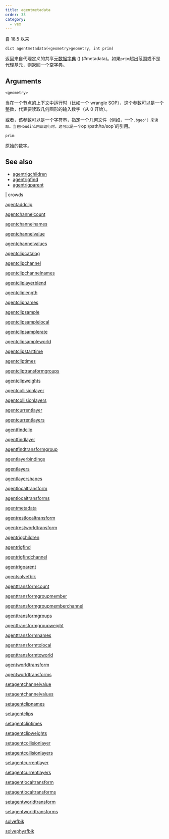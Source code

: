 ```yaml
---
title: agentmetadata
order: 33
category:
  - vex
---
```


自 18.5 以来

`dict agentmetadata(<geometry>geometry, int prim)`

返回来自代理定义的共享[元数据字典](././crowds/agents.html) () (#metadata)。如果`prim`超出范围或不是代理基元，则返回一个空字典。

## Arguments

`<geometry>`

当在一个节点的上下文中运行时（比如一个 wrangle SOP），这个参数可以是一个整数，代表要读取几何图形的输入数字（从 0 开始）。

或者，该参数可以是一个字符串，指定一个几何文件（例如，一个`.bgeo'）来读取。当在Houdini内部运行时，这可以是一个`op:/path/to/sop`的引用。

`prim`

原始的数字。

## See also

- [agentrigchildren](agentrigchildren.html)
- [agentrigfind](agentrigfind.html)
- [agentrigparent](agentrigparent.html)

|
crowds

[agentaddclip](agentaddclip.html)

[agentchannelcount](agentchannelcount.html)

[agentchannelnames](agentchannelnames.html)

[agentchannelvalue](agentchannelvalue.html)

[agentchannelvalues](agentchannelvalues.html)

[agentclipcatalog](agentclipcatalog.html)

[agentclipchannel](agentclipchannel.html)

[agentclipchannelnames](agentclipchannelnames.html)

[agentcliplayerblend](agentcliplayerblend.html)

[agentcliplength](agentcliplength.html)

[agentclipnames](agentclipnames.html)

[agentclipsample](agentclipsample.html)

[agentclipsamplelocal](agentclipsamplelocal.html)

[agentclipsamplerate](agentclipsamplerate.html)

[agentclipsampleworld](agentclipsampleworld.html)

[agentclipstarttime](agentclipstarttime.html)

[agentcliptimes](agentcliptimes.html)

[agentcliptransformgroups](agentcliptransformgroups.html)

[agentclipweights](agentclipweights.html)

[agentcollisionlayer](agentcollisionlayer.html)

[agentcollisionlayers](agentcollisionlayers.html)

[agentcurrentlayer](agentcurrentlayer.html)

[agentcurrentlayers](agentcurrentlayers.html)

[agentfindclip](agentfindclip.html)

[agentfindlayer](agentfindlayer.html)

[agentfindtransformgroup](agentfindtransformgroup.html)

[agentlayerbindings](agentlayerbindings.html)

[agentlayers](agentlayers.html)

[agentlayershapes](agentlayershapes.html)

[agentlocaltransform](agentlocaltransform.html)

[agentlocaltransforms](agentlocaltransforms.html)

[agentmetadata](agentmetadata.html)

[agentrestlocaltransform](agentrestlocaltransform.html)

[agentrestworldtransform](agentrestworldtransform.html)

[agentrigchildren](agentrigchildren.html)

[agentrigfind](agentrigfind.html)

[agentrigfindchannel](agentrigfindchannel.html)

[agentrigparent](agentrigparent.html)

[agentsolvefbik](agentsolvefbik.html)

[agenttransformcount](agenttransformcount.html)

[agenttransformgroupmember](agenttransformgroupmember.html)

[agenttransformgroupmemberchannel](agenttransformgroupmemberchannel.html)

[agenttransformgroups](agenttransformgroups.html)

[agenttransformgroupweight](agenttransformgroupweight.html)

[agenttransformnames](agenttransformnames.html)

[agenttransformtolocal](agenttransformtolocal.html)

[agenttransformtoworld](agenttransformtoworld.html)

[agentworldtransform](agentworldtransform.html)

[agentworldtransforms](agentworldtransforms.html)

[setagentchannelvalue](setagentchannelvalue.html)

[setagentchannelvalues](setagentchannelvalues.html)

[setagentclipnames](setagentclipnames.html)

[setagentclips](setagentclips.html)

[setagentcliptimes](setagentcliptimes.html)

[setagentclipweights](setagentclipweights.html)

[setagentcollisionlayer](setagentcollisionlayer.html)

[setagentcollisionlayers](setagentcollisionlayers.html)

[setagentcurrentlayer](setagentcurrentlayer.html)

[setagentcurrentlayers](setagentcurrentlayers.html)

[setagentlocaltransform](setagentlocaltransform.html)

[setagentlocaltransforms](setagentlocaltransforms.html)

[setagentworldtransform](setagentworldtransform.html)

[setagentworldtransforms](setagentworldtransforms.html)

[solvefbik](solvefbik.html)

[solvephysfbik](solvephysfbik.html)
